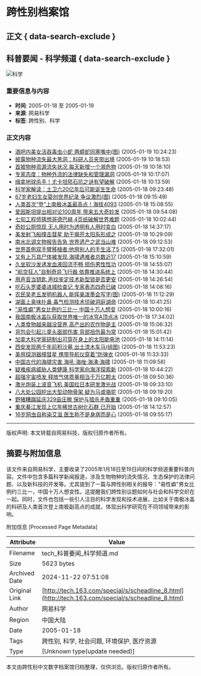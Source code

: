 # 跨性别档案馆

## 正文 { data-search-exclude }


## 科普要闻 - 科学频道 { data-search-exclude }

![科学](http://tech.163.com/Science/image/Title01.jpg)

### 重要信息与内容

- **时间**: 2005-01-18 至 2005-01-19
- **来源**: 网易科学
- **标签**: 跨性别、科学

### 正文内容

- [酒吧内美女活吞毒虫小蛇 两蟒蛇同塞嘴中(图)](http://tech.163.com/2005w01/12802/2005w01_1106101463783.html) (2005-01-19 10:24:23)
- [披露物种流失最大黑洞：科研人员夹带出境](http://tech.163.com/2005w01/12802/2005w01_1106101133300.html) (2005-01-19 10:18:53)
- [首披物种资源流失状况 每天新增一个濒危物](http://tech.163.com/2005w01/12802/2005w01_1106101090203.html) (2005-01-19 10:18:10)
- [专家态度：物种外流的法律缺失和管理漏洞](http://tech.163.com/2005w01/12802/2005w01_1106101027691.html) (2005-01-19 10:17:07)
- [缉拿地球杀手！尤卡坦陨石坑之谜有望破解](http://tech.163.com/2005w01/12801/2005w01_1106014439462.html) (2005-01-18 10:13:59)
- [科学家解读：土卫六20亿年后可能诞生生命](http://tech.163.com/2005w01/12801/2005w01_1106011428439.html) (2005-01-18 09:23:48)
- [67岁老妇生女婴创世界纪录 争议激烈(图)](http://tech.163.com/2005w01/12801/2005w01_1106010949527.html) (2005-01-18 09:15:49)
- [人类首次“登”上南极冰盖最高点！海拔4093](http://tech.163.com/2005w01/12801/2005w01_1106032135830.html) (2005-01-18 15:08:55)
- [爱因斯坦提出相对论100周年 带来五大奇妙发](http://tech.163.com/2005w01/12801/2005w01_1106013247855.html) (2005-01-18 09:54:08)
- [七旬工程师猜想哥德巴赫 4页纸破解世界难题](http://tech.163.com/2005w01/12801/2005w01_1106013764890.html) (2005-01-18 10:02:44)
- [奇妙公厕惊现 无人用时为透明有人用时变白](http://tech.163.com/2005w01/12801/2005w01_1106030237333.html) (2005-01-18 14:37:17)
- [美发射飞船撞击彗星 助于揭开太阳系形成之](http://tech.163.com/2005w01/12801/2005w01_1106015349296.html) (2005-01-18 10:29:09)
- [南水北调文物报告告急 世界遗产之武当山难](http://tech.163.com/2005w01/12801/2005w01_1106010773770.html) (2005-01-18 09:12:53)
- [世界首例双手臂移植者:他用别人的手生活了5](http://tech.163.com/2005w01/12801/2005w01_1106040721950.html) (2005-01-18 17:32:01)
- [又有上万具尸体被发现 海啸遇难者总数近17](http://tech.163.com/2005w01/12801/2005w01_1106032259168.html) (2005-01-18 15:10:59)
- [久坐软沙发诱发血液回流不畅 损伤男性性功](http://tech.163.com/2005w01/12801/2005w01_1106031307546.html) (2005-01-18 14:55:07)
- ["航空狂人"自制奇异飞行器 依靠推进系统上](http://tech.163.com/2005w01/12801/2005w01_1106029844556.html) (2005-01-18 14:30:44)
- [用声音当钥匙 声纹鉴定技术新型锁是否更安](http://tech.163.com/2005w01/12801/2005w01_1106029614278.html) (2005-01-18 14:26:54)
- [吃石头罗婆婆进城检查记 专家表态四奇已破](http://tech.163.com/2005w01/12801/2005w01_1106028496529.html) (2005-01-18 14:08:16)
- [农民吴老五发明机器人 能挥毫泼墨会写字(图)](http://tech.163.com/2005w01/12801/2005w01_1106017949297.html) (2005-01-18 11:12:29)
- [湖面上臭味扑鼻 毒气检测技术侦破洞庭湖命](http://tech.163.com/2005w01/12801/2005w01_1106016085042.html) (2005-01-18 10:41:25)
- ["易性癖"男女比例约三比一 中国十万人想变](http://tech.163.com/2005w01/12801/2005w01_1106013616045.html) (2005-01-18 10:00:16)
- [我国南极冰盖队获取世界唯一的冰穹A顶点冰](http://tech.163.com/2005w01/12801/2005w01_1106040842977.html) (2005-01-18 17:34:02)
- [人类食物越来越没营养 高产出的农作物是主](http://tech.163.com/2005w01/12801/2005w01_1106031992067.html) (2005-01-18 15:06:32)
- [背包会引起儿童头面部伤害 背部扭伤最为常](http://tech.163.com/2005w01/12801/2005w01_1106031702410.html) (2005-01-18 15:01:42)
- [加拿大科学家研制出可穿在身上的太阳能电池](http://tech.163.com/2005w01/12801/2005w01_1106028674743.html) (2005-01-18 14:11:14)
- [西安发现两千年前积沙墓 出土漆木车马(组图)](http://tech.163.com/2005w01/12801/2005w01_1106020403276.html) (2005-01-18 11:53:23)
- [美用探测器撞彗星 携带导航仪穿着“防弹衣](http://tech.163.com/2005w01/12801/2005w01_1106019213060.html) (2005-01-18 11:33:33)
- [中国古代的海啸灾害 海吼·海唑·海沸·海啸](http://tech.163.com/2005w01/12801/2005w01_1106017768484.html) (2005-01-18 11:09:58)
- [疑难疾病威胁人类健康 科学家向海洋探索新](http://tech.163.com/2005w01/12801/2005w01_1106016262398.html) (2005-01-18 10:44:22)
- [超强宇宙喷发 释放气体质量相当于万亿颗太](http://tech.163.com/2005w01/12801/2005w01_1106013036349.html) (2005-01-18 09:50:36)
- [激光炮装上波音飞机 美国拉日本研发激光战](http://tech.163.com/2005w01/12801/2005w01_1106011990626.html) (2005-01-18 09:33:10)
- [八大处公园挖出大型动物骨架 疑为马或骆驼](http://tech.163.com/2005w01/12801/2005w01_1106011160418.html) (2005-01-18 09:19:20)
- [野猪糟蹋延庆329亩庄稼 保护与猎杀矛盾重重](http://tech.163.com/2005w01/12801/2005w01_1106010605548.html) (2005-01-18 09:10:05)
- [重庆綦江发现上亿年稀世古树化石群 已开始](http://tech.163.com/2005w01/12801/2005w01_1106028777168.html) (2005-01-18 14:12:57)
- [16岁网虫自称染艾滋 医生称不是身病而是心](http://tech.163.com/2005w01/12801/2005w01_1106013317702.html) (2005-01-18 09:55:17)

---

版权声明: 本文转载自网易科技，版权归原作者所有。

## 摘要与附加信息

<!-- tcd_abstract -->
该文件来自网易科学，主要收录了2005年1月18日至19日间的科学频道重要科普内容。文件中包含多篇科学新闻报道，涉及生物物种的流失情况、生态保护的法律问题、以及新科技的开发等。尤其提到了一篇与跨性别相关的报导："易性癖"男女比例约三比一，中国十万人想变性。这提醒我们跨性别议题如何与社会和科学交织在一起。同时，文件也包括一些引人注目的科学发现和技术进展，比如关于南极冰盖的科研及人类首次登上南极副高点的成就，体现出科学研究在不同领域带来的影响。
<!-- tcd_abstract_end -->

附加信息 [Processed Page Metadata]

| Attribute       | Value                                  |
|-----------------|----------------------------------------|
| Filename        | tech_科普要闻_科学频道.md                             |
| Size            | 5623 bytes                           |
| Archived Date   | 2024-11-22 07:51:08                             |
| Original Link   | [http://tech.163.com/special/s/scheadline_8.html](http://tech.163.com/special/s/scheadline_8.html)                       |
| Author          | 网易科学                               |
| Region          | 中国大陆                               |
| Date            | 2005-01-18                                 |
| Tags            | 跨性别, 科学, 社会问题, 环境保护, 医疗资源                                 |
| Type            | [Unknown type(update needed)]                                 |
<!-- tcd_table_end -->

本文由跨性别中文数字档案馆归档整理，仅供浏览。版权归原作者所有。
